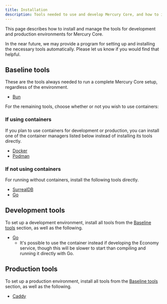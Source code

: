 ```yaml
---
title: Installation
description: Tools needed to use and develop Mercury Core, and how to install them.
---
```


This page describes how to install and manage the tools for development and production environments for Mercury Core.


In the near future, we may provide a program for setting up and installing the necessary tools automatically. Please let us know if you would find that helpful.

## Baseline tools

These are the tools always needed to run a complete Mercury Core setup, regardless of the environment.

- [Bun](/install/bun)

For the remaining tools, choose whether or not you wish to use containers:

### If using containers

If you plan to use containers for development or production, you can install one of the container managers listed below instead of installing its tools directly.

- [Docker](/install/docker)
- [Podman](/install/podman)

### If not using containers

For running without containers, install the following tools directly.

- [SurrealDB](/install/surrealdb)
- [Go](/install/go)

## Development tools

To set up a development environment, install all tools from the [Baseline tools](#baseline-tools) section, as well as the following.

- [Go](/install/go)
	- It's possible to use the container instead if developing the Economy service, though this will be slower to start than compiling and running it directly with Go.

## Production tools

To set up a production environment, install all tools from the [Baseline tools](#baseline-tools) section, as well as the following.

- [Caddy](/install/caddy)
